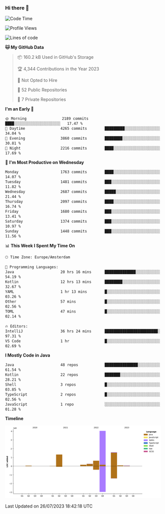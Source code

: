 ### Hi there 👋


<!--START_SECTION:waka-->
![Code Time](http://img.shields.io/badge/Code%20Time-3%2C425%20hrs%2043%20mins-blue)

![Profile Views](http://img.shields.io/badge/Profile%20Views-18-blue)

![Lines of code](https://img.shields.io/badge/From%20Hello%20World%20I%27ve%20Written-8.1%20million%20lines%20of%20code-blue)

**🐱 My GitHub Data** 

> 📦 160.2 kB Used in GitHub's Storage 
 > 
> 🏆 4,344 Contributions in the Year 2023
 > 
> 🚫 Not Opted to Hire
 > 
> 📜 52 Public Repositories 
 > 
> 🔑 7 Private Repositories 
 > 
**I'm an Early 🐤** 

```text
🌞 Morning                2189 commits        ████░░░░░░░░░░░░░░░░░░░░░   17.47 % 
🌆 Daytime                4265 commits        █████████░░░░░░░░░░░░░░░░   34.04 % 
🌃 Evening                3860 commits        ████████░░░░░░░░░░░░░░░░░   30.81 % 
🌙 Night                  2216 commits        ████░░░░░░░░░░░░░░░░░░░░░   17.69 % 
```
📅 **I'm Most Productive on Wednesday** 

```text
Monday                   1763 commits        ████░░░░░░░░░░░░░░░░░░░░░   14.07 % 
Tuesday                  1481 commits        ███░░░░░░░░░░░░░░░░░░░░░░   11.82 % 
Wednesday                2687 commits        █████░░░░░░░░░░░░░░░░░░░░   21.44 % 
Thursday                 2097 commits        ████░░░░░░░░░░░░░░░░░░░░░   16.74 % 
Friday                   1680 commits        ███░░░░░░░░░░░░░░░░░░░░░░   13.41 % 
Saturday                 1374 commits        ███░░░░░░░░░░░░░░░░░░░░░░   10.97 % 
Sunday                   1448 commits        ███░░░░░░░░░░░░░░░░░░░░░░   11.56 % 
```


📊 **This Week I Spent My Time On** 

```text
🕑︎ Time Zone: Europe/Amsterdam

💬 Programming Languages: 
Java                     20 hrs 16 mins      ██████████████░░░░░░░░░░░   54.19 % 
Kotlin                   12 hrs 13 mins      ████████░░░░░░░░░░░░░░░░░   32.67 % 
YAML                     1 hr 13 mins        █░░░░░░░░░░░░░░░░░░░░░░░░   03.26 % 
Other                    57 mins             █░░░░░░░░░░░░░░░░░░░░░░░░   02.56 % 
TOML                     47 mins             █░░░░░░░░░░░░░░░░░░░░░░░░   02.14 % 

🔥 Editors: 
IntelliJ                 36 hrs 24 mins      ████████████████████████░   97.31 % 
VS Code                  1 hr                █░░░░░░░░░░░░░░░░░░░░░░░░   02.69 % 
```

**I Mostly Code in Java** 

```text
Java                     48 repos            ███████████████░░░░░░░░░░   61.54 % 
Kotlin                   22 repos            ███████░░░░░░░░░░░░░░░░░░   28.21 % 
Shell                    3 repos             █░░░░░░░░░░░░░░░░░░░░░░░░   03.85 % 
TypeScript               2 repos             █░░░░░░░░░░░░░░░░░░░░░░░░   02.56 % 
JavaScript               1 repo              ░░░░░░░░░░░░░░░░░░░░░░░░░   01.28 % 
```



**Timeline**

![Lines of Code chart](https://raw.githubusercontent.com/powercasgamer/powercasgamer/master/assets/bar_graph.png)


 Last Updated on 26/07/2023 18:42:18 UTC
<!--END_SECTION:waka-->
